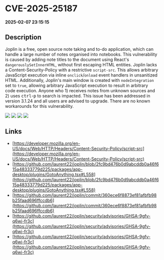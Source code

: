 # CVE-2025-25187

**2025-02-07 23:15:15**

## Description
Joplin is a free, open source note taking and to-do application, which can handle a large number of notes organised into notebooks. This vulnerability is caused by adding note titles to the document using React's `dangerouslySetInnerHTML`, without first escaping HTML entities. Joplin lacks a Content-Security-Policy with a restrictive `script-src`. This allows arbitrary JavaScript execution via inline `onclick`/`onload` event handlers in unsanitized HTML. Additionally, Joplin's main window is created with `nodeIntegration` set to `true`, allowing arbitrary JavaScript execution to result in arbitrary code execution. Anyone who 1) receives notes from unknown sources and 2) uses <kbd>ctrl</kbd>-<kbd>p</kbd> to search is impacted. This issue has been addressed in version 3.1.24 and all users are advised to upgrade. There are no known workarounds for this vulnerability.

![](https://img.shields.io/static/v1?label=Exploit&message=Yes&color=red)
![](https://img.shields.io/static/v1?label=Score&message=7.8&color=red)
![](https://img.shields.io/static/v1?label=Severity&message=HIGH&color=red)
![](https://img.shields.io/static/v1?label=CWE&message=XSS&color=green)

## Links
- [https://developer.mozilla.org/en-US/docs/Web/HTTP/Headers/Content-Security-Policy/script-src](https://developer.mozilla.org/en-US/docs/Web/HTTP/Headers/Content-Security-Policy/script-src)
- [https://github.com/laurent22/joplin/blob/2fc9bd476b0d9abcddb0a46f615a48333779d225/packages/app-desktop/plugins/GotoAnything.tsx#L558](https://github.com/laurent22/joplin/blob/2fc9bd476b0d9abcddb0a46f615a48333779d225/packages/app-desktop/plugins/GotoAnything.tsx#L558)
- [https://github.com/laurent22/joplin/commit/360ece6f8873ef81afbfb98b25faad696ffccdb6](https://github.com/laurent22/joplin/commit/360ece6f8873ef81afbfb98b25faad696ffccdb6)
- [https://github.com/laurent22/joplin/security/advisories/GHSA-9gfv-q6wj-fr3c](https://github.com/laurent22/joplin/security/advisories/GHSA-9gfv-q6wj-fr3c)
- [https://github.com/laurent22/joplin/security/advisories/GHSA-9gfv-q6wj-fr3c](https://github.com/laurent22/joplin/security/advisories/GHSA-9gfv-q6wj-fr3c)
